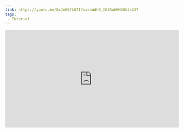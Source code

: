 ```yaml
---
link: https://youtu.be/BxJeK67L6TI?si=bWdhB_I6lRuWHH30&t=237
tags:
 - Tutorial
---
```

<iframe width="560" height="315" src="https://www.youtube.com/embed/BxJeK67L6TI?si=bWdhB_I6lRuWHH30&amp;start=238" title="YouTube video player" frameborder="0" allow="accelerometer; autoplay; clipboard-write; encrypted-media; gyroscope; picture-in-picture; web-share" referrerpolicy="strict-origin-when-cross-origin" allowfullscreen></iframe>
